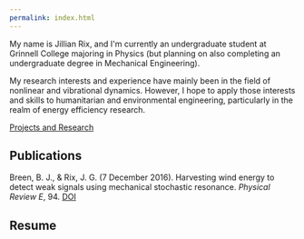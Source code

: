```yaml
---
permalink: index.html
---
```


My name is Jillian Rix, and I'm currently an undergraduate student at Grinnell College majoring in Physics (but planning on also completing an undergraduate degree in Mechanical Engineering).

My research interests and experience have mainly been in the field of nonlinear and vibrational dynamics. However, I hope to apply those interests and skills to humanitarian and environmental engineering, particularly in the realm of energy efficiency research.

[Projects and Research](projects.md)

## Publications

Breen, B. J., & Rix, J. G. (7 December 2016). Harvesting wind energy to detect weak signals using mechanical stochastic resonance. _Physical Review E_, 94. [DOI](https://journals.aps.org/pre/abstract/10.1103/PhysRevE.94.062205)

## Resume
